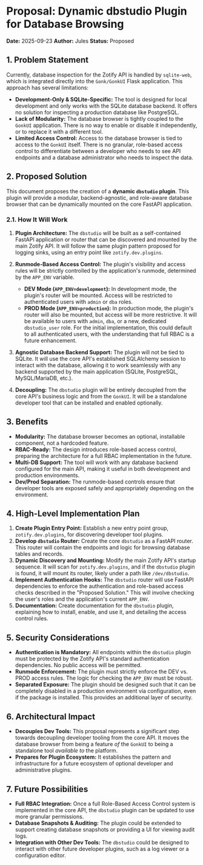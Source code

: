 # Proposal: Dynamic dbstudio Plugin for Database Browsing

**Date:** 2025-09-23
**Author:** Jules
**Status:** Proposed

## 1. Problem Statement

Currently, database inspection for the Zotify API is handled by `sqlite-web`, which is integrated directly into the `Gonk/GonkUI` Flask application. This approach has several limitations:

-   **Development-Only & SQLite-Specific:** The tool is designed for local development and only works with the SQLite database backend. It offers no solution for inspecting a production database like PostgreSQL.
-   **Lack of Modularity:** The database browser is tightly coupled to the `GonkUI` application. There is no way to enable or disable it independently, or to replace it with a different tool.
-   **Limited Access Control:** Access to the database browser is tied to access to the `GonkUI` itself. There is no granular, role-based access control to differentiate between a developer who needs to see API endpoints and a database administrator who needs to inspect the data.

## 2. Proposed Solution

This document proposes the creation of a **dynamic `dbstudio` plugin**. This plugin will provide a modular, backend-agnostic, and role-aware database browser that can be dynamically mounted on the core FastAPI application.

### 2.1. How It Will Work

1.  **Plugin Architecture:** The `dbstudio` will be built as a self-contained FastAPI application or router that can be discovered and mounted by the main Zotify API. It will follow the same plugin pattern proposed for logging sinks, using an entry point like `zotify.dev.plugins`.

2.  **Runmode-Based Access Control:** The plugin's visibility and access rules will be strictly controlled by the application's runmode, determined by the `APP_ENV` variable.
    -   **DEV Mode (`APP_ENV=development`):** In development mode, the plugin's router will be mounted. Access will be restricted to authenticated users with `admin` or `dba` roles.
    -   **PROD Mode (`APP_ENV=production`):** In production mode, the plugin's router will also be mounted, but access will be more restrictive. It will be available to users with `admin`, `dba`, or a new, dedicated `dbstudio_user` role. For the initial implementation, this could default to all authenticated users, with the understanding that full RBAC is a future enhancement.

3.  **Agnostic Database Backend Support:** The plugin will not be tied to SQLite. It will use the core API's established SQLAlchemy session to interact with the database, allowing it to work seamlessly with any backend supported by the main application (SQLite, PostgreSQL, MySQL/MariaDB, etc.).

4.  **Decoupling:** The `dbstudio` plugin will be entirely decoupled from the core API's business logic and from the `GonkUI`. It will be a standalone developer tool that can be installed and enabled optionally.

## 3. Benefits

-   **Modularity:** The database browser becomes an optional, installable component, not a hardcoded feature.
-   **RBAC-Ready:** The design introduces role-based access control, preparing the architecture for a full RBAC implementation in the future.
-   **Multi-DB Support:** The tool will work with any database backend configured for the main API, making it useful in both development and production environments.
-   **Dev/Prod Separation:** The runmode-based controls ensure that developer tools are exposed safely and appropriately depending on the environment.

## 4. High-Level Implementation Plan

1.  **Create Plugin Entry Point:** Establish a new entry point group, `zotify.dev.plugins`, for discovering developer tool plugins.
2.  **Develop `dbstudio` Router:** Create the core `dbstudio` as a FastAPI router. This router will contain the endpoints and logic for browsing database tables and records.
3.  **Dynamic Discovery and Mounting:** Modify the main Zotify API's startup sequence. It will scan for `zotify.dev.plugins`, and if the `dbstudio` plugin is found, it will mount its router, likely under a path like `/dev/dbstudio`.
4.  **Implement Authentication Hooks:** The `dbstudio` router will use FastAPI dependencies to enforce the authentication and role-based access checks described in the "Proposed Solution." This will involve checking the user's roles and the application's current `APP_ENV`.
5.  **Documentation:** Create documentation for the `dbstudio` plugin, explaining how to install, enable, and use it, and detailing the access control rules.

## 5. Security Considerations

-   **Authentication is Mandatory:** All endpoints within the `dbstudio` plugin must be protected by the Zotify API's standard authentication dependencies. No public access will be permitted.
-   **Runmode Enforcement:** The plugin must strictly enforce the DEV vs. PROD access rules. The logic for checking the `APP_ENV` must be robust.
-   **Separated Exposure:** The plugin should be designed such that it can be completely disabled in a production environment via configuration, even if the package is installed. This provides an additional layer of security.

## 6. Architectural Impact

-   **Decouples Dev Tools:** This proposal represents a significant step towards decoupling developer tooling from the core API. It moves the database browser from being a feature *of* the `GonkUI` to being a standalone tool *available to* the platform.
-   **Prepares for Plugin Ecosystem:** It establishes the pattern and infrastructure for a future ecosystem of optional developer and administrative plugins.

## 7. Future Possibilities

-   **Full RBAC Integration:** Once a full Role-Based Access Control system is implemented in the core API, the `dbstudio` plugin can be updated to use more granular permissions.
-   **Database Snapshots & Auditing:** The plugin could be extended to support creating database snapshots or providing a UI for viewing audit logs.
-   **Integration with Other Dev Tools:** The `dbstudio` could be designed to interact with other future developer plugins, such as a log viewer or a configuration editor.

